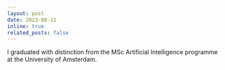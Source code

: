 ```yaml
---
layout: post
date: 2023-08-11
inline: true
related_posts: false
---
```


I graduated with distinction from the MSc Artificial Intelligence programme at the University of Amsterdam.